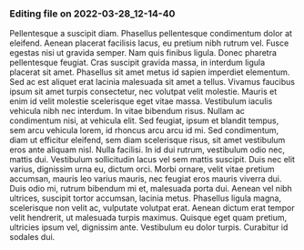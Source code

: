 

### Editing file on 2022-03-28_12-14-40

Pellentesque a suscipit diam. Phasellus pellentesque condimentum dolor at eleifend. Aenean placerat facilisis lacus, eu pretium nibh rutrum vel. Fusce egestas nisi ut gravida semper. Nam quis finibus ligula. Donec pharetra pellentesque feugiat. Cras suscipit gravida massa, in interdum ligula placerat sit amet. Phasellus sit amet metus id sapien imperdiet elementum. Sed ac est aliquet erat lacinia malesuada sit amet a tellus. Vivamus faucibus ipsum sit amet turpis consectetur, nec volutpat velit molestie. Mauris et enim id velit molestie scelerisque eget vitae massa. Vestibulum iaculis vehicula nibh nec interdum. In vitae bibendum risus. Nullam ac condimentum nisi, at vehicula elit.
Sed feugiat, ipsum et blandit tempus, sem arcu vehicula lorem, id rhoncus arcu arcu id mi. Sed condimentum, diam ut efficitur eleifend, sem diam scelerisque risus, sit amet vestibulum eros ante aliquam nisl. Nulla facilisi. In id dui rutrum, vestibulum odio nec, mattis dui. Vestibulum sollicitudin lacus vel sem mattis suscipit. Duis nec elit varius, dignissim urna eu, dictum orci. Morbi ornare, velit vitae pretium accumsan, mauris leo varius mauris, nec feugiat eros mauris viverra dui. Duis odio mi, rutrum bibendum mi et, malesuada porta dui. Aenean vel nibh ultrices, suscipit tortor accumsan, lacinia metus. Phasellus ligula magna, scelerisque non velit ac, vulputate volutpat erat. Aenean dictum erat tempor velit hendrerit, ut malesuada turpis maximus. Quisque eget quam pretium, ultricies ipsum vel, dignissim ante. Vestibulum eu dolor turpis. Curabitur id sodales dui.


